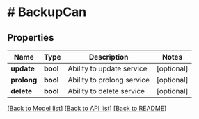 # # BackupCan

## Properties

Name | Type | Description | Notes
------------ | ------------- | ------------- | -------------
**update** | **bool** | Ability to update service | [optional]
**prolong** | **bool** | Ability to prolong service | [optional]
**delete** | **bool** | Ability to delete service | [optional]

[[Back to Model list]](../../README.md#models) [[Back to API list]](../../README.md#endpoints) [[Back to README]](../../README.md)
